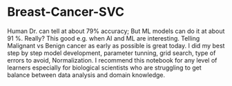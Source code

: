 # Breast-Cancer-SVC
Human Dr. can tell at about 79% accuracy; But ML models can do it at about 91 %. Really? This good e.g. when AI and ML are interesting. Telling Malignant
vs Benign cancer as early as possible is great today. I did my best step by step model development, parameter tunning, grid search, type of errors to avoid, Normalization.
I recommend this notebook for any level of learners especially for biological scientists who are struggling to get balance between data analysis and domain knowledge.
